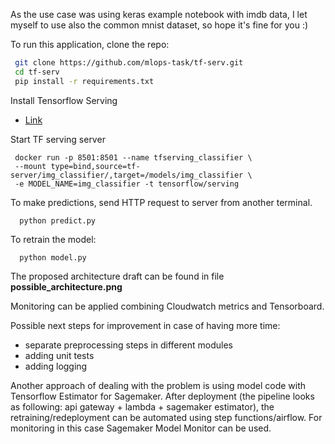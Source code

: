 
As the use case was using keras example notebook with imdb data, I let myself to use also the common mnist dataset, so hope it's fine for you :)

To run this application, clone the repo:

```bash
 git clone https://github.com/mlops-task/tf-serv.git
 cd tf-serv
 pip install -r requirements.txt
```

Install Tensorflow Serving
- [Link](https://www.tensorflow.org/tfx/serving/setup)


Start TF serving server
```
 docker run -p 8501:8501 --name tfserving_classifier \
 --mount type=bind,source=tf-server/img_classifier/,target=/models/img_classifier \
 -e MODEL_NAME=img_classifier -t tensorflow/serving
```

To make predictions, send HTTP request to server from another terminal.

```
  python predict.py
```

To retrain the model:
```
  python model.py
```
The proposed architecture draft can be found in file **possible_architecture.png**

Monitoring can be applied combining Cloudwatch metrics and Tensorboard.

Possible next steps for improvement in case of having more time:

* separate preprocessing steps in different modules
* adding unit tests
* adding logging 

Another approach of dealing with the problem is using model code with Tensorflow Estimator for Sagemaker. After deployment (the pipeline looks as following: api gateway + lambda + sagemaker estimator), the retraining/redeployment can be automated using step functions/airflow. For monitoring in this case Sagemaker Model Monitor can be used.
